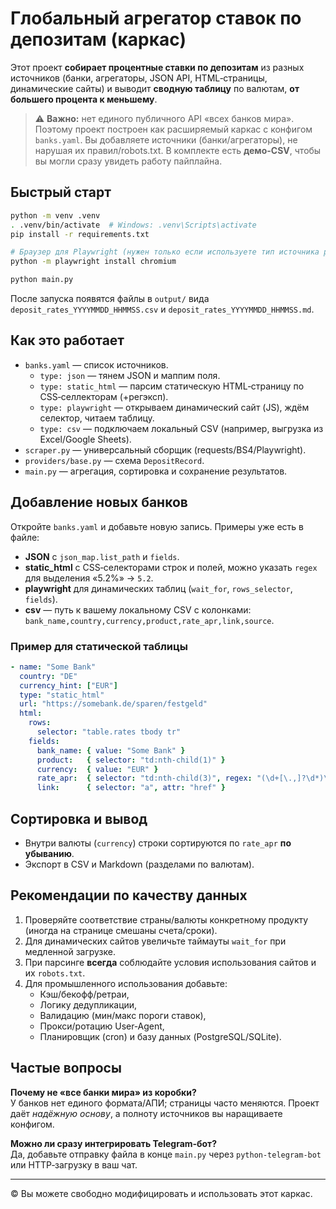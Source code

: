 # Глобальный агрегатор ставок по депозитам (каркас)

Этот проект **собирает процентные ставки по депозитам** из разных источников (банки, агрегаторы, JSON API, HTML‑страницы, динамические сайты) и выводит **сводную таблицу** по валютам, **от большего процента к меньшему**.

> ⚠️ **Важно:** нет единого публичного API «всех банков мира». Поэтому проект построен как расширяемый каркас с конфигом `banks.yaml`. Вы добавляете источники (банки/агрегаторы), не нарушая их правил/robots.txt. В комплекте есть **демо-CSV**, чтобы вы могли сразу увидеть работу пайплайна.

## Быстрый старт

```bash
python -m venv .venv
. .venv/bin/activate  # Windows: .venv\Scripts\activate
pip install -r requirements.txt

# Браузер для Playwright (нужен только если используете тип источника playwright)
python -m playwright install chromium

python main.py
```

После запуска появятся файлы в `output/` вида `deposit_rates_YYYYMMDD_HHMMSS.csv` и `deposit_rates_YYYYMMDD_HHMMSS.md`.

## Как это работает

- `banks.yaml` — список источников.
  - `type: json` — тянем JSON и маппим поля.
  - `type: static_html` — парсим статическую HTML‑страницу по CSS‑селлекторам (+регэксп).
  - `type: playwright` — открываем динамический сайт (JS), ждём селектор, читаем таблицу.
  - `type: csv` — подключаем локальный CSV (например, выгрузка из Excel/Google Sheets).
- `scraper.py` — универсальный сборщик (requests/BS4/Playwright).
- `providers/base.py` — схема `DepositRecord`.
- `main.py` — агрегация, сортировка и сохранение результатов.

## Добавление новых банков

Откройте `banks.yaml` и добавьте новую запись. Примеры уже есть в файле:
- **JSON** c `json_map.list_path` и `fields`.
- **static_html** с CSS‑селекторами строк и полей, можно указать `regex` для выделения «5.2%» → `5.2`.
- **playwright** для динамических таблиц (`wait_for`, `rows_selector`, `fields`).
- **csv** — путь к вашему локальному CSV с колонками: `bank_name,country,currency,product,rate_apr,link,source`.

### Пример для статической таблицы

```yaml
- name: "Some Bank"
  country: "DE"
  currency_hint: ["EUR"]
  type: "static_html"
  url: "https://somebank.de/sparen/festgeld"
  html:
    rows:
      selector: "table.rates tbody tr"
    fields:
      bank_name: { value: "Some Bank" }
      product:   { selector: "td:nth-child(1)" }
      currency:  { value: "EUR" }
      rate_apr:  { selector: "td:nth-child(3)", regex: "(\d+[\.,]?\d*)\s*%" }
      link:      { selector: "a", attr: "href" }
```

## Сортировка и вывод

- Внутри валюты (`currency`) строки сортируются по `rate_apr` **по убыванию**.
- Экспорт в CSV и Markdown (разделами по валютам).

## Рекомендации по качеству данных

1. Проверяйте соответствие страны/валюты конкретному продукту (иногда на странице смешаны счета/сроки).
2. Для динамических сайтов увеличьте таймауты `wait_for` при медленной загрузке.
3. При парсинге **всегда** соблюдайте условия использования сайтов и их `robots.txt`.
4. Для промышленного использования добавьте:
   - Кэш/бекофф/ретраи,
   - Логику дедупликации,
   - Валидацию (мин/макс пороги ставок),
   - Прокси/ротацию User‑Agent,
   - Планировщик (cron) и базу данных (PostgreSQL/SQLite).

## Частые вопросы

**Почему не «все банки мира» из коробки?**  
У банков нет единого формата/АПИ; страницы часто меняются. Проект даёт *надёжную основу*, а полноту источников вы наращиваете конфигом.

**Можно ли сразу интегрировать Telegram‑бот?**  
Да, добавьте отправку файла в конце `main.py` через `python-telegram-bot` или HTTP‑загрузку в ваш чат.

---

© Вы можете свободно модифицировать и использовать этот каркас.
